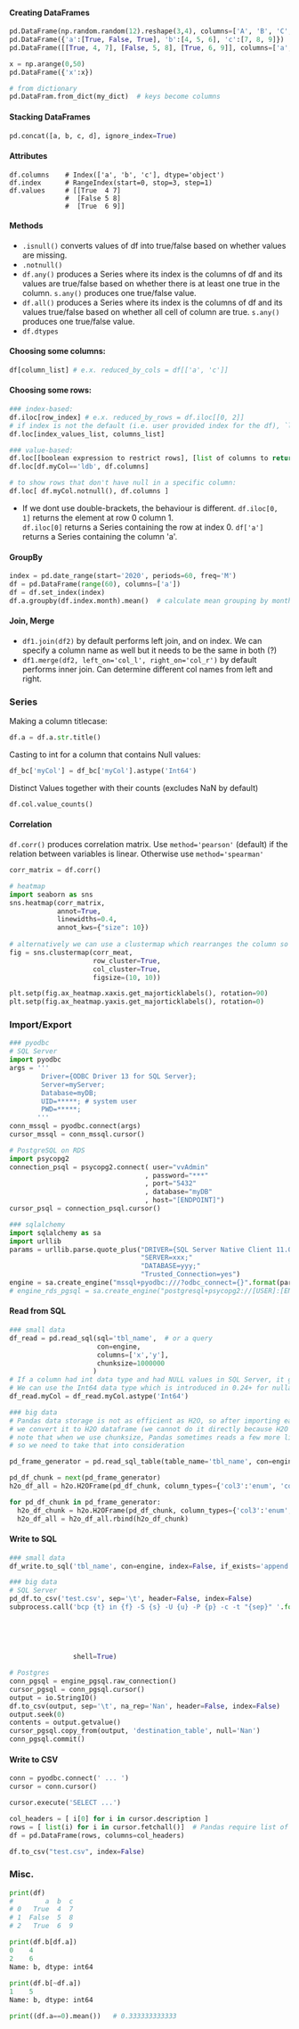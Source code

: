 #### Creating DataFrames
````Python
pd.DataFrame(np.random.random(12).reshape(3,4), columns=['A', 'B', 'C', 'D'])  # random data
pd.DataFrame({'a':[True, False, True], 'b':[4, 5, 6], 'c':[7, 8, 9]})  # defining column by column
pd.DataFrame([[True, 4, 7], [False, 5, 8], [True, 6, 9]], columns=['a', 'b', 'c'])  # defining row by row

x = np.arange(0,50)
pd.DataFrame({'x':x})

# from dictionary
pd.DataFram.from_dict(my_dict)  # keys become columns
````
#### Stacking DataFrames
````Python
pd.concat([a, b, c, d], ignore_index=True)
````
#### Attributes
````
df.columns    # Index(['a', 'b', 'c'], dtype='object')
df.index      # RangeIndex(start=0, stop=3, step=1)
df.values     # [[True  4 7]
              #  [False 5 8]
              #  [True  6 9]]
````
#### Methods
- `.isnull()` converts values of df into true/false based on whether values are missing.  
- `.notnull()`
- `df.any()` produces a Series where its index is the columns of df and its values are true/false based on whether there is at least one true in the column. `s.any()` produces one true/false value.
- `df.all()` produces a Series where its index is the columns of df and its values true/false based on whether all cell of column are true. `s.any()` produces one true/false value.  
- `df.dtypes`

#### Choosing some columns:
````Python
df[column_list] # e.x. reduced_by_cols = df[['a', 'c']]
````
#### Choosing some rows:
````Python
### index-based:
df.iloc[row_index] # e.x. reduced_by_rows = df.iloc[[0, 2]]  
# if index is not the default (i.e. user provided index for the df), `loc` chooses rows by index names. 
df.loc[index_values_list, columns_list]

### value-based:
df.loc[[boolean expression to restrict rows], [list of columns to return]]
df.loc[df.myCol=='ldb', df.columns]

# to show rows that don't have null in a specific column:
df.loc[ df.myCol.notnull(), df.columns ]
````
* If we dont use double-brackets, the behaviour is different. `df.iloc[0, 1]` returns the element at row 0 column 1.  
`df.iloc[0]` returns a Series containing the row at index 0. `df['a']` returns a Series containing the column 'a'.

#### GroupBy
```python
index = pd.date_range(start='2020', periods=60, freq='M')
df = pd.DataFrame(range(60), columns=['a'])
df = df.set_index(index)
df.a.groupby(df.index.month).mean()  # calculate mean grouping by month of year. outputs a series with 12 values.
```

#### Join, Merge
- `df1.join(df2)` by default performs left join, and on index. We can specify a column name as well but it needs to be the same in both (?)
- `df1.merge(df2, left_on='col_l', right_on='col_r')` by default performs inner join. Can determine different col names from left and right.

### Series
Making a column titlecase:
````python
df.a = df.a.str.title()
````
Casting to int for a column that contains Null values:
```python
df_bc['myCol'] = df_bc['myCol'].astype('Int64') 
```
Distinct Values together with their counts (excludes NaN by default)
```python
df.col.value_counts()
```

#### Correlation
`df.corr()` produces correlation matrix. Use `method='pearson'` (default) if the relation between variables is linear. Otherwise use `method='spearman'`
```python
corr_matrix = df.corr()

# heatmap 
import seaborn as sns
sns.heatmap(corr_matrix,
            annot=True,
            linewidths=0.4,
            annot_kws={"size": 10})
            
# alternatively we can use a clustermap which rearranges the column so that the high corr ones apear together
fig = sns.clustermap(corr_meat,
                     row_cluster=True,
                     col_cluster=True,
                     figsize=(10, 10))

plt.setp(fig.ax_heatmap.xaxis.get_majorticklabels(), rotation=90)
plt.setp(fig.ax_heatmap.yaxis.get_majorticklabels(), rotation=0)
```
### Import/Export
````python
### pyodbc
# SQL Server
import pyodbc
args = '''
        Driver={ODBC Driver 13 for SQL Server};
        Server=myServer;
        Database=myDB;
        UID=*****; # system user
        PWD=*****;
       '''
conn_mssql = pyodbc.connect(args)
cursor_mssql = conn_mssql.cursor()

# PostgreSQL on RDS
import psycopg2
connection_psql = psycopg2.connect( user="vvAdmin"
                                  , password="***"
                                  , port="5432"
                                  , database="myDB"
                                  , host="[ENDPOINT]")
cursor_psql = connection_psql.cursor()

### sqlalchemy
import sqlalchemy as sa
import urllib
params = urllib.parse.quote_plus("DRIVER={SQL Server Native Client 11.0};"
                                 "SERVER=xxx;"
                                 "DATABASE=yyy;"
                                 "Trusted_Connection=yes")
engine = sa.create_engine("mssql+pyodbc:///?odbc_connect={}".format(params))
# engine_rds_pgsql = sa.create_engine("postgresql+psycopg2://[USER]:[ENDPOINT]/[TABLE_NAME]")
````
#### Read from SQL
```python
### small data
df_read = pd.read_sql(sql='tbl_name',  # or a query
                      con=engine,
                      columns=['x','y'],
                      chunksize=1000000
                     )
# If a column had int data type and had NULL values in SQL Server, it gets imported as float. 
# We can use the Int64 data type which is introduced in 0.24+ for nullables integer:
df_read.myCol = df_read.myCol.astype('Int64')

### big data
# Pandas data storage is not as efficient as H2O, so after importing each chunk, 
# we convert it to H2O dataframe (we cannot do it directly because H2O doesn't have ODBC connection yet)
# note that when we use chunksize, Pandas sometimes reads a few more lines (see: https://github.com/pandas-dev/pandas/issues/28153)
# so we need to take that into consideration

pd_frame_generator = pd.read_sql_table(table_name='tbl_name', con=engine, chunksize=500000)

pd_df_chunk = next(pd_frame_generator)
h2o_df_all = h2o.H2OFrame(pd_df_chunk, column_types={'col3':'enum', 'col5':'enum'})

for pd_df_chunk in pd_frame_generator:
  h2o_df_chunk = h2o.H2OFrame(pd_df_chunk, column_types={'col3':'enum', 'col5':'enum'})
  h2o_df_all = h2o_df_all.rbind(h2o_df_chunk)
```
#### Write to SQL
```python
### small data
df_write.to_sql('tbl_name', con=engine, index=False, if_exists='append')

### big data
# SQL Server 
pd_df.to_csv('test.csv', sep='\t', header=False, index=False)
subprocess.call('bcp {t} in {f} -S {s} -U {u} -P {p} -c -t "{sep}" '.format(t='db_name.dbo.tbl_name',   # to
                                                                            f='/PATH/TO/FILE/test.csv', # from
                                                                            s='Server_Name', # to server
                                                                            u='XXX', 
                                                                            p="YYY", 
                                                                            sep='\t'), 
                shell=True)

# Postgres 
conn_pgsql = engine_pgsql.raw_connection()
cursor_pgsql = conn_pgsql.cursor()
output = io.StringIO()
df.to_csv(output, sep='\t', na_rep='Nan', header=False, index=False)
output.seek(0)
contents = output.getvalue()
cursor_pgsql.copy_from(output, 'destination_table', null='Nan')
conn_pgsql.commit()
````
#### Write to CSV
```python
conn = pyodbc.connect(' ... ')
cursor = conn.cursor()

cursor.execute('SELECT ...')

col_headers = [ i[0] for i in cursor.description ]
rows = [ list(i) for i in cursor.fetchall()]  # Pandas require list of lists for rows. cursor returns list of tuples. So we cast to list.
df = pd.DataFrame(rows, columns=col_headers)

df.to_csv("test.csv", index=False)
```


### Misc. 
````Python
print(df)
#        a  b  c
# 0   True  4  7
# 1  False  5  8
# 2   True  6  9 

print(df.b[df.a])
0    4
2    6
Name: b, dtype: int64
    
print(df.b[~df.a])
1    5
Name: b, dtype: int64

print((df.a==0).mean())   # 0.333333333333
````
